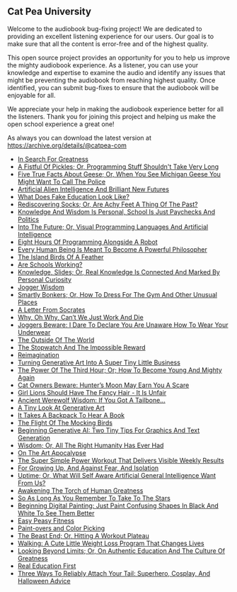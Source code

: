 Cat Pea University
---

Welcome to the audiobook bug-fixing project! We are dedicated to providing an excellent listening experience for our users. Our goal is to make sure that all the content is error-free and of the highest quality.

This open source project provides an opportunity for you to help us improve the mighty audiobook experience. As a listener, you can use your knowledge and expertise to examine the audio and identify any issues that might be preventing the audiobook from reaching highest quality. Once identified, you can submit bug-fixes to ensure that the audiobook will be enjoyable for all.

We appreciate your help in making the audiobook experience better for all the listeners. Thank you for joining this project and helping us make the open school experience a great one!

As always you can download the latest version at https://archive.org/details/@catpea-com

- [In Search For Greatness](docs/poem-1359.mp3)
- [A Fistful Of Pickles; Or, Programming Stuff Shouldn't Take Very Long](docs/poem-1358.mp3)
- [Five True Facts About Geese; Or, When You See Michigan Geese You Might Want To Call The Police](docs/poem-1357.mp3)
- [Artificial Alien Intelligence And Brilliant New Futures](docs/poem-1356.mp3)
- [What Does Fake Education Look Like?](docs/poem-1355.mp3)
- [Rediscovering Socks; Or, Are Achy Feet A Thing Of The Past?](docs/poem-1354.mp3)
- [Knowledge And Wisdom Is Personal, School Is Just Paychecks And Politics](docs/poem-1353.mp3)
- [Into The Future; Or, Visual Programming Languages And Artificial Intelligence](docs/poem-1352.mp3)
- [Eight Hours Of Programming Alongside A Robot](docs/poem-1351.mp3)
- [Every Human Being Is Meant To Become A Powerful Philosopher](docs/poem-1350.mp3)
- [The Island Birds Of A Feather](docs/poem-1349.mp3)
- [Are Schools Working?](docs/poem-1348.mp3)
- [Knowledge, Slides; Or, Real Knowledge Is Connected And Marked By Personal Curiosity](docs/poem-1347.mp3)
- [Jogger Wisdom](docs/poem-1346.mp3)
- [Smartly Bonkers; Or, How To Dress For The Gym And Other Unusual Places](docs/poem-1345.mp3)
- [A Letter From Socrates](docs/poem-1344.mp3)
- [Why, Oh Why, Can’t We Just Work And Die](docs/poem-1343.mp3)
- [Joggers Beware: I Dare To Declare You Are Unaware How To Wear Your Underwear](docs/poem-1342.mp3)
- [The Outside Of The World](docs/poem-1341.mp3)
- [The Stopwatch And The Impossible Reward](docs/poem-1340.mp3)
- [Reimagination](docs/poem-1339.mp3)
- [Turning Generative Art Into A Super Tiny Little Business](docs/poem-1338.mp3)
- [The Power Of The Third Hour; Or; How To Become Young And Mighty Again](docs/poem-1337.mp3)
- [Cat Owners Beware: Hunter’s Moon May Earn You A Scare](docs/poem-1336.mp3)
- [Girl Lions Should Have The Fancy Hair - It Is Unfair](docs/poem-1335.mp3)
- [Ancient Werewolf Wisdom: If You Got A Tailbone...](docs/poem-1334.mp3)
- [A Tiny Look At Generative Art](docs/poem-1333.mp3)
- [It Takes A Backpack To Hear A Book](docs/poem-1332.mp3)
- [The Flight Of The Mocking Birds](docs/poem-1331.mp3)
- [Beginning Generative AI: Two Tiny Tips For Graphics And Text Generation](docs/poem-1330.mp3)
- [Wisdom; Or, All The Right Humanity Has Ever Had](docs/poem-1329.mp3)
- [On The Art Apocalypse](docs/poem-1328.mp3)
- [The Super Simple Power Workout That Delivers Visible Weekly Results](docs/poem-1327.mp3)
- [For Growing Up, And Against Fear, And Isolation](docs/poem-1326.mp3)
- [Uptime; Or, What Will Self Aware Artificial General Intelligence Want From Us?](docs/poem-1325.mp3)
- [Awakening The Torch of Human Greatness](docs/poem-1324.mp3)
- [So As Long As You Remember To Take To The Stars](docs/poem-1323.mp3)
- [Beginning Digital Painting: Just Paint Confusing Shapes In Black And White To See Them Better](docs/poem-1322.mp3)
- [Easy Peasy Fitness](docs/poem-1321.mp3)
- [Paint-overs and Color Picking](docs/poem-1320.mp3)
- [The Beast End; Or, Hitting A Workout Plateau](docs/poem-1319.mp3)
- [Walking: A Cute Little Weight Loss Program That Changes Lives](docs/poem-1318.mp3)
- [Looking Beyond Limits; Or, On Authentic Education And The Culture Of Greatness](docs/poem-1317.mp3)
- [Real Education First](docs/poem-1316.mp3)
- [Three Ways To Reliably Attach Your Tail: Superhero, Cosplay, And Halloween Advice](docs/poem-1315.mp3)

